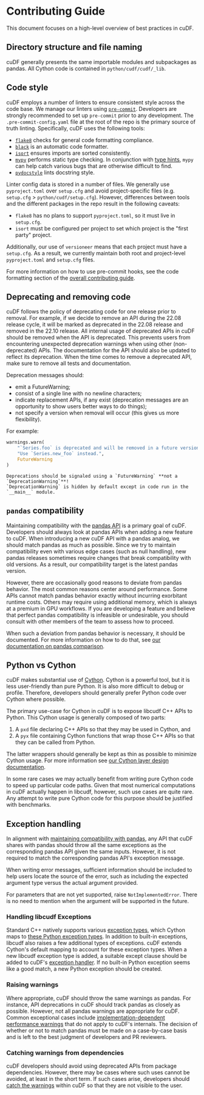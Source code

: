 # Contributing Guide

This document focuses on a high-level overview of best practices in cuDF.

## Directory structure and file naming

cuDF generally presents the same importable modules and subpackages as pandas.
All Cython code is contained in `python/cudf/cudf/_lib`.

## Code style

cuDF employs a number of linters to ensure consistent style across the code base.
We manage our linters using [`pre-commit`](https://pre-commit.com/).
Developers are strongly recommended to set up `pre-commit` prior to any development.
The `.pre-commit-config.yaml` file at the root of the repo is the primary source of truth linting.
Specifically, cuDF uses the following tools:

- [`flake8`](https://github.com/pycqa/flake8) checks for general code formatting compliance.
- [`black`](https://github.com/psf/black) is an automatic code formatter.
- [`isort`](https://pycqa.github.io/isort/) ensures imports are sorted consistently.
- [`mypy`](http://mypy-lang.org/) performs static type checking.
  In conjunction with [type hints](https://docs.python.org/3/library/typing.html),
  `mypy` can help catch various bugs that are otherwise difficult to find.
- [`pydocstyle`](https://github.com/PyCQA/pydocstyle/) lints docstring style.

Linter config data is stored in a number of files.
We generally use `pyproject.toml` over `setup.cfg` and avoid project-specific files (e.g. `setup.cfg` > `python/cudf/setup.cfg`).
However, differences between tools and the different packages in the repo result in the following caveats:

- `flake8` has no plans to support `pyproject.toml`, so it must live in `setup.cfg`.
- `isort` must be configured per project to set which project is the "first party" project.

Additionally, our use of `versioneer` means that each project must have a `setup.cfg`.
As a result, we currently maintain both root and project-level `pyproject.toml` and `setup.cfg` files.

For more information on how to use pre-commit hooks, see the code formatting section of the
[overall contributing guide](https://github.com/rapidsai/cudf/blob/main/CONTRIBUTING.md#python--pre-commit-hooks).

## Deprecating and removing code

cuDF follows the policy of deprecating code for one release prior to removal.
For example, if we decide to remove an API during the 22.08 release cycle,
it will be marked as deprecated in the 22.08 release and removed in the 22.10 release.
All internal usage of deprecated APIs in cuDF should be removed when the API is deprecated.
This prevents users from encountering unexpected deprecation warnings when using other (non-deprecated) APIs.
The documentation for the API should also be updated to reflect its deprecation.
When the time comes to remove a deprecated API, make sure to remove all tests and documentation.

Deprecation messages should:
- emit a FutureWarning;
- consist of a single line with no newline characters;
- indicate replacement APIs, if any exist
  (deprecation messages are an opportunity to show users better ways to do things);
- not specify a version when removal will occur (this gives us more flexibility).

For example:
```python
warnings.warn(
    "`Series.foo` is deprecated and will be removed in a future version of cudf. "
    "Use `Series.new_foo` instead.",
    FutureWarning
)
```

```{warning}
Deprecations should be signaled using a `FutureWarning` **not a `DeprecationWarning`**!
`DeprecationWarning` is hidden by default except in code run in the `__main__` module.
```

## `pandas` compatibility

Maintaining compatibility with the [pandas API](https://pandas.pydata.org/docs/reference/index.html) is a primary goal of cuDF.
Developers should always look at pandas APIs when adding a new feature to cuDF.
When introducing a new cuDF API with a pandas analog, we should match pandas as much as possible.
Since we try to maintain compatibility even with various edge cases (such as null handling),
new pandas releases sometimes require changes that break compatibility with old versions.
As a result, our compatibility target is the latest pandas version.

However, there are occasionally good reasons to deviate from pandas behavior.
The most common reasons center around performance.
Some APIs cannot match pandas behavior exactly without incurring exorbitant runtime costs.
Others may require using additional memory, which is always at a premium in GPU workflows.
If you are developing a feature and believe that perfect pandas compatibility is infeasible or undesirable,
you should consult with other members of the team to assess how to proceed.

When such a deviation from pandas behavior is necessary, it should be documented.
For more information on how to do that, see [our documentation on pandas comparison](./documentation.md#comparing-to-pandas).

## Python vs Cython

cuDF makes substantial use of [Cython](https://cython.org/).
Cython is a powerful tool, but it is less user-friendly than pure Python.
It is also more difficult to debug or profile.
Therefore, developers should generally prefer Python code over Cython where possible.

The primary use-case for Cython in cuDF is to expose libcudf C++ APIs to Python.
This Cython usage is generally composed of two parts:
1. A `pxd` file declaring C++ APIs so that they may be used in Cython, and
2. A `pyx` file containing Cython functions that wrap those C++ APIs so that they can be called from Python.

The latter wrappers should generally be kept as thin as possible to minimize Cython usage.
For more information see [our Cython layer design documentation](./library_design.md#the-cython-layer).

In some rare cases we may actually benefit from writing pure Cython code to speed up particular code paths.
Given that most numerical computations in cuDF actually happen in libcudf, however,
such use cases are quite rare.
Any attempt to write pure Cython code for this purpose should be justified with benchmarks.

## Exception handling

In alignment with [maintaining compatibility with pandas](#pandas-compatibility),
any API that cuDF shares with pandas should throw all the same exceptions as the
corresponding pandas API given the same inputs.
However, it is not required to match the corresponding pandas API's exception message.

When writing error messages,
sufficient information should be included to help users locate the source of the error,
such as including the expected argument type versus the actual argument provided.

For parameters that are not yet supported,
raise `NotImplementedError`.
There is no need to mention when the argument will be supported in the future.

### Handling libcudf Exceptions

Standard C++ natively supports various [exception types](https://en.cppreference.com/w/cpp/error/exception),
which Cython maps to [these Python exception types](https://docs.cython.org/en/latest/src/userguide/wrapping_CPlusPlus.html#exceptions).
In addition to built-in exceptions, libcudf also raises a few additional types of exceptions.
cuDF extends Cython's default mapping to account for these exception types.
When a new libcudf exception type is added, a suitable except clause should be added to cuDF's
[exception handler](https://github.com/rapidsai/cudf/blob/main/python/cudf/cudf/_lib/cpp/exception_handler.hpp).
If no built-in Python exception seems like a good match, a new Python exception should be created.

### Raising warnings

Where appropriate, cuDF should throw the same warnings as pandas.
For instance, API deprecations in cuDF should track pandas as closely as possible.
However, not all pandas warnings are appropriate for cuDF.
Common exceptional cases include
[implementation-dependent performance warnings](https://pandas.pydata.org/docs/reference/api/pandas.errors.PerformanceWarning.html)
that do not apply to cuDF's internals.
The decision of whether or not to match pandas must be made on a case-by-case
basis and is left to the best judgment of developers and PR reviewers.

### Catching warnings from dependencies

cuDF developers should avoid using deprecated APIs from package dependencies.
However, there may be cases where such uses cannot be avoided, at least in the short term.
If such cases arise, developers should
[catch the warnings](https://docs.python.org/3/library/warnings.html#warnings.catch_warnings)
within cuDF so that they are not visible to the user.
